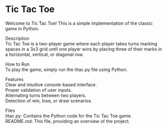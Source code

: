 # Tic Tac Toe
Welcome to Tic Tac Toe! This is a simple implementation of the classic game in Python.  

Description  
Tic Tac Toe is a two-player game where each player takes turns marking spaces in a 3x3 grid until one player wins by placing three of their marks in a horizontal, vertical, or diagonal row.

How to Run  
To play the game, simply run the titac.py file using Python.  

Features  
Clear and intuitive console-based interface.  
Proper validation of user inputs.  
Alternating turns between two players.  
Detection of win, lose, or draw scenarios.  

Files  
titac.py: Contains the Python code for the Tic Tac Toe game.  
README.md: This file, providing an overview of the project.


